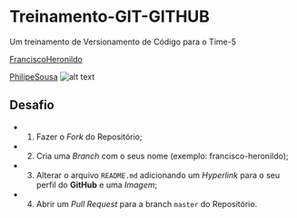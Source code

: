 # Treinamento-GIT-GITHUB

Um treinamento de Versionamento de Código para o Time-5

[FranciscoHeronildo](https://francisco-heronildo.netlify.app/)

[PhilipeSousa](https://github.com/PhilipeSousa) ![alt text](https://pluspng.com/img-png/github-logo-png-github-logo-png-img-1600-1600-free-transparent-git-png-900x900.jpg)

## Desafio

- 1. Fazer o _Fork_ do Repositório;
- 2. Cria uma _Branch_ com o seus nome (exemplo: francisco-heronildo);
- 3. Alterar o arquivo `README.md` adicionando um _Hyperlink_ para o seu perfil do **GitHub** e uma _Imagem_;
- 4. Abrir um _Pull Request_ para a branch `master` do Repositório.
